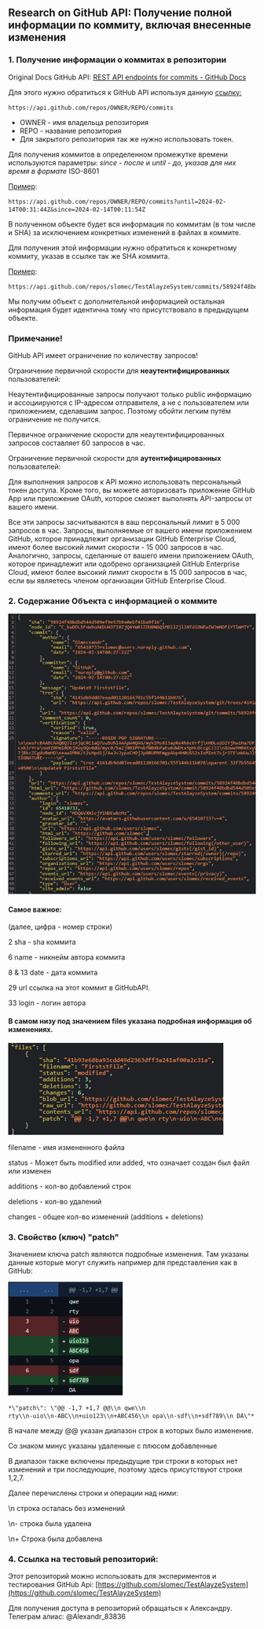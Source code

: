 ## Research on GitHub API: Получение полной информации по коммиту, включая внесенные изменения

### 1. Получение информации о коммитах в репозитории

Original Docs GitHub API: [REST API endpoints for commits - GitHub
Docs](https://docs.github.com/en/rest/commits/commits?apiVersion=2022-11-28)

Для этого нужно обратиться к GitHub API используя данную
[ссылку:](https://api.github.com/repos/slomec/TestAlayzeSystem/commits)

```angular2html
https://api.github.com/repos/OWNER/REPO/commits
```
* OWNER - имя владельца репозитория
* REPO - название репозитория
* Для закрытого репозитория так же нужно использовать токен.

Для получения коммитов в определенном промежутке времени используются
параметры: *since - после* и *until - до, указав для них время в
формате* ISO-8601

[Пример](https://api.github.com/repos/slomec/TestAlayzeSystem/commits?until=2024-02-14T00:31:44Z&since=2024-02-14T00:11:54Z):
```angular2html
https://api.github.com/repos/OWNER/REPO/commits?until=2024-02-14T00:31:44Z&since=2024-02-14T00:11:54Z
```

В полученном объекте будет вся информация по коммитам (в том числе и
SHA) за исключением конкретных изменений в файлах в коммите.

Для получения этой информации нужно обратиться к конкретному коммиту,
указав в ссылке так же SHA коммита.

[Пример](https://api.github.com/repos/slomec/TestAlayzeSystem/commits/58924f48bdbd544d509ef9e57b9a0ebf41ba9f16):
```
https://api.github.com/repos/slomec/TestAlayzeSystem/commits/58924f48bdbd544d509ef9e57b9a0ebf41ba9f16
```

Мы получим объект с дополнительной информацией остальная информация
будет идентична тому что присутствовало в предыдущем объекте.

### Примечание!

GitHub API имеет ограничение по количеству запросов!

Ограничение первичной скорости для **неаутентифицированных**
пользователей:

Неаутентифицированные запросы получают только public информацию и
ассоциируются с IP-адресом отправителя, а не с пользователем или
приложением, сделавшим запрос. Поэтому обойти легким путём ограничение
не получится.

Первичное ограничение скорости для неаутентифицированных запросов
составляет 60 запросов в час.

Ограничение первичной скорости для **аутентифицированных**
пользователей:

Для выполнения запросов к API можно использовать персональный токен
доступа. Кроме того, вы можете авторизовать приложение GitHub App или
приложение OAuth, которое сможет выполнять API-запросы от вашего имени.

Все эти запросы засчитываются в ваш персональный лимит в 5 000 запросов
в час. Запросы, выполняемые от вашего имени приложением GitHub, которое
принадлежит организации GitHub Enterprise Cloud, имеют более высокий
лимит скорости - 15 000 запросов в час. Аналогично, запросы, сделанные
от вашего имени приложением OAuth, которое принадлежит или одобрено
организацией GitHub Enterprise Cloud, имеют более высокий лимит скорости
в 15 000 запросов в час, если вы являетесь членом организации GitHub
Enterprise Cloud.

### 2. Содержание Объекта с информацией о коммите

![](../media/git_commit_info.png)

#### Самое важное:

(далее, цифра - номер строки)

2 sha - sha коммита

6 name - никнейм автора коммита

8 & 13 date - дата коммита

29 url ссылка на этот коммит в GitHubAPI.

33 login - логин автора

#### В самом низу под значением files указана подробная информация об изменениях.

![](../media/git_file_info.png)

filename - имя измененного файла

status - Может быть modified или added, что означает создан был файл или
изменен

additions - кол-во добавлений строк

deletions - кол-во удалений

changes - общее кол-во изменений (additions + deletions)

### 3. Свойство (ключ) "patch"

Значением ключа patch являются подробные изменения. Там указаны данные
которые могут служить например для представления как в GitHub:

![](../media/git_changes_info.png)

```angular2html
*\"patch\": \"@@ -1,7 +1,7 @@\\n qwe\\n
rty\\n-uio\\n-ABC\\n+uio123\\n+ABC456\\n opa\\n-sdf\\n+sdf789\\n DA\"*
```

В начале между @@ указан диапазон строк в которых было изменение.

Со знаком минус указаны удаленные с плюсом добавленные

В диапазон также включены предыдущие три строки в которых нет изменений
и три последующие, поэтому здесь присутствуют строки 1,2,7.

Далее перечислены строки и операции над ними:

\\n строка осталась без изменений

\\n- строка была удалена

\\n+ Строка была добавлена

### 4. Ссылка на тестовый репозиторий:

Этот репозиторий можно использовать для экспериментов и тестирования
GitHub Api:
[https://github.com/slomec/TestAlayzeSystem](https://github.com/slomec/TestAlayzeSystem)

Для получения доступа в репозиторий обращаться к Александру.
Телеграм алиас: @Alexandr_83836
